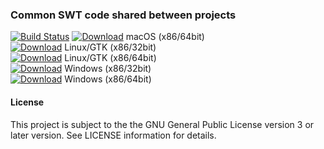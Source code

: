 ### Common SWT code shared between projects
[![Build Status](https://travis-ci.org/hdecarne/java-swt.svg?branch=master)](https://travis-ci.org/hdecarne/java-swt)
[![Download](https://api.bintray.com/packages/hdecarne/maven/java-swt-cocoa-macosx-x86_64/images/download.svg)](https://bintray.com/hdecarne/maven/java-swt-cocoa-macosx-x86_64/_latestVersion) macOS (x86/64bit)  
[![Download](https://api.bintray.com/packages/hdecarne/maven/java-swt-gtk-linux-x86/images/download.svg)](https://bintray.com/hdecarne/maven/java-swt-gtk-linux-x86/_latestVersion) Linux/GTK (x86/32bit)  
[![Download](https://api.bintray.com/packages/hdecarne/maven/java-swt-gtk-linux-x86_64/images/download.svg)](https://bintray.com/hdecarne/maven/java-swt-gtk-linux-x86_64/_latestVersion) Linux/GTK (x86/64bit)  
[![Download](https://api.bintray.com/packages/hdecarne/maven/java-swt-win32-win32-x86/images/download.svg)](https://bintray.com/hdecarne/maven/java-swt-win32-win32-x86/_latestVersion) Windows (x86/32bit)  
[![Download](https://api.bintray.com/packages/hdecarne/maven/java-swt-win32-win32-x86_64/images/download.svg)](https://bintray.com/hdecarne/maven/java-swt-win32-win32-x86_64/_latestVersion) Windows (x86/64bit)

#### License
This project is subject to the the GNU General Public License version 3 or later version.
See LICENSE information for details.
